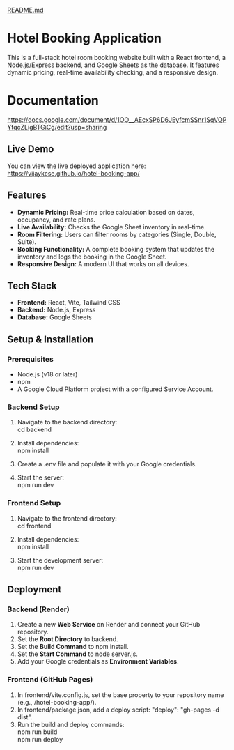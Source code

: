 [README.md](https://github.com/user-attachments/files/22024794/README.md)
# **Hotel Booking Application**

This is a full-stack hotel room booking website built with a React frontend, a Node.js/Express backend, and Google Sheets as the database. It features dynamic pricing, real-time availability checking, and a responsive design.

# **Documentation**
https://docs.google.com/document/d/1OO__AEcxSP6D6JEyfcmSSnr1SqVQPYtqcZLigBTGiCg/edit?usp=sharing

## **Live Demo**

You can view the live deployed application here:  
https://vijaykcse.github.io/hotel-booking-app/

## **Features**

* **Dynamic Pricing:** Real-time price calculation based on dates, occupancy, and rate plans.  
* **Live Availability:** Checks the Google Sheet inventory in real-time.  
* **Room Filtering:** Users can filter rooms by categories (Single, Double, Suite).  
* **Booking Functionality:** A complete booking system that updates the inventory and logs the booking in the Google Sheet.  
* **Responsive Design:** A modern UI that works on all devices.

## **Tech Stack**

* **Frontend:** React, Vite, Tailwind CSS  
* **Backend:** Node.js, Express  
* **Database:** Google Sheets

## **Setup & Installation**

### **Prerequisites**

* Node.js (v18 or later)  
* npm  
* A Google Cloud Platform project with a configured Service Account.

### **Backend Setup**

1. Navigate to the backend directory:  
   cd backend

2. Install dependencies:  
   npm install

3. Create a .env file and populate it with your Google credentials.  
4. Start the server:  
   npm run dev

### **Frontend Setup**

1. Navigate to the frontend directory:  
   cd frontend

2. Install dependencies:  
   npm install

3. Start the development server:  
   npm run dev

## **Deployment**

### **Backend (Render)**

1. Create a new **Web Service** on Render and connect your GitHub repository.  
2. Set the **Root Directory** to backend.  
3. Set the **Build Command** to npm install.  
4. Set the **Start Command** to node server.js.  
5. Add your Google credentials as **Environment Variables**.

### **Frontend (GitHub Pages)**

1. In frontend/vite.config.js, set the base property to your repository name (e.g., /hotel-booking-app/).  
2. In frontend/package.json, add a deploy script: "deploy": "gh-pages \-d dist".  
3. Run the build and deploy commands:  
   npm run build  
   npm run deploy  
